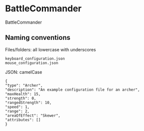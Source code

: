 # BattleCommander
BattleCommander

## Naming conventions
Files/folders: all lowercase with underscores

    keyboard_configuration.json
    mouse_configuration.json

JSON: camelCase

    {
    "type": "Archer",
    "description": "An example configuration file for an archer",
    "maxHealth": 15,
    "strength": 0,
    "rangedStrength": 10,
    "speed": 1,
    "range": 2,
    "areaOfEffect": "Skewer",
    "attributes": []
    }
